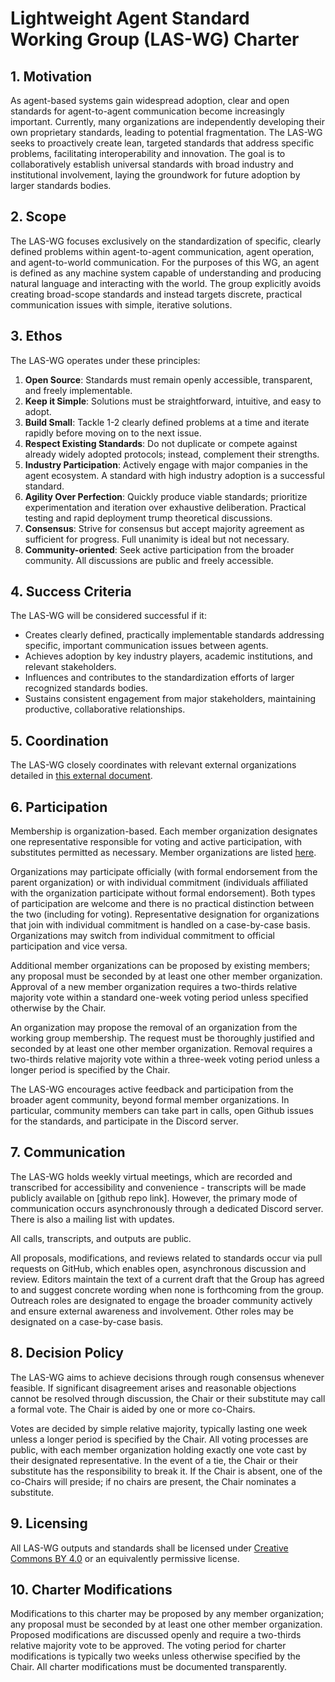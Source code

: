 # **Lightweight Agent Standard Working Group (LAS-WG) Charter**

## **1\. Motivation**

As agent-based systems gain widespread adoption, clear and open standards for agent-to-agent communication become increasingly important. Currently, many organizations are independently developing their own proprietary standards, leading to potential fragmentation. The LAS-WG seeks to proactively create lean, targeted standards that address specific problems, facilitating interoperability and innovation. The goal is to collaboratively establish universal standards with broad industry and institutional involvement, laying the groundwork for future adoption by larger standards bodies.

## **2\. Scope**

The LAS-WG focuses exclusively on the standardization of specific, clearly defined problems within agent-to-agent communication, agent operation, and agent-to-world communication. For the purposes of this WG, an agent is defined as any machine system capable of understanding and producing natural language and interacting with the world. The group explicitly avoids creating broad-scope standards and instead targets discrete, practical communication issues with simple, iterative solutions.

## **3\. Ethos**

The LAS-WG operates under these principles:

1. **Open Source**: Standards must remain openly accessible, transparent, and freely implementable.  
2. **Keep it Simple**: Solutions must be straightforward, intuitive, and easy to adopt.  
3. **Build Small**: Tackle 1-2 clearly defined problems at a time and iterate rapidly before moving on to the next issue.  
4. **Respect Existing Standards**: Do not duplicate or compete against already widely adopted protocols; instead, complement their strengths.  
5. **Industry Participation**: Actively engage with major companies in the agent ecosystem. A standard with high industry adoption is a successful standard.  
6. **Agility Over Perfection**: Quickly produce viable standards; prioritize experimentation and iteration over exhaustive deliberation. Practical testing and rapid deployment trump theoretical discussions.  
7. **Consensus**: Strive for consensus but accept majority agreement as sufficient for progress. Full unanimity is ideal but not necessary.  
8. **Community-oriented**: Seek active participation from the broader community. All discussions are public and freely accessible.

## **4\. Success Criteria**

The LAS-WG will be considered successful if it:

* Creates clearly defined, practically implementable standards addressing specific, important communication issues between agents.  
* Achieves adoption by key industry players, academic institutions, and relevant stakeholders.  
* Influences and contributes to the standardization efforts of larger recognized standards bodies.  
* Sustains consistent engagement from major stakeholders, maintaining productive, collaborative relationships.

## **5\. Coordination**

The LAS-WG closely coordinates with relevant external organizations detailed in [this external document](http://todo).

## **6\. Participation**

Membership is organization-based. Each member organization designates one representative responsible for voting and active participation, with substitutes permitted as necessary. Member organizations are listed [here](http://todo).

Organizations may participate officially (with formal endorsement from the parent organization) or with individual commitment (individuals affiliated with the organization participate without formal endorsement). Both types of participation are welcome and there is no practical distinction between the two (including for voting). Representative designation for organizations that join with individual commitment is handled on a case-by-case basis. Organizations may switch from individual commitment to official participation and vice versa.

Additional member organizations can be proposed by existing members; any proposal must be seconded by at least one other member organization. Approval of a new member organization requires a two-thirds relative majority vote within a standard one-week voting period unless specified otherwise by the Chair.

An organization may propose the removal of an organization from the working group membership. The request must be thoroughly justified and seconded by at least one other member organization. Removal requires a two-thirds relative majority vote within a three-week voting period unless a longer period is specified by the Chair.

The LAS-WG encourages active feedback and participation from the broader agent community, beyond formal member organizations. In particular, community members can take part in calls, open Github issues for the standards, and participate in the Discord server.

## **7\. Communication**

The LAS-WG holds weekly virtual meetings, which are recorded and transcribed for accessibility and convenience \- transcripts will be made publicly available on \[github repo link\]. However, the primary mode of communication occurs asynchronously through a dedicated Discord server. There is also a mailing list with updates.

All calls, transcripts, and outputs are public.

All proposals, modifications, and reviews related to standards occur via pull requests on GitHub, which enables open, asynchronous discussion and review. Editors maintain the text of a current draft that the Group has agreed to and suggest concrete wording when none is forthcoming from the group. Outreach roles are designated to engage the broader community actively and ensure external awareness and involvement. Other roles may be designated on a case-by-case basis.

## **8\. Decision Policy**

The LAS-WG aims to achieve decisions through rough consensus whenever feasible. If significant disagreement arises and reasonable objections cannot be resolved through discussion, the Chair or their substitute may call a formal vote. The Chair is aided by one or more co-Chairs.

Votes are decided by simple relative majority, typically lasting one week unless a longer period is specified by the Chair. All voting processes are public, with each member organization holding exactly one vote cast by their designated representative. In the event of a tie, the Chair or their substitute has the responsibility to break it. If the Chair is absent, one of the co-Chairs will preside; if no chairs are present, the Chair nominates a substitute.

## **9\. Licensing**

All LAS-WG outputs and standards shall be licensed under [Creative Commons BY 4.0](https://creativecommons.org/licenses/by/4.0/deed.en) or an equivalently permissive license.

## **10\. Charter Modifications**

Modifications to this charter may be proposed by any member organization; any proposal must be seconded by at least one other member organization. Proposed modifications are discussed openly and require a two-thirds relative majority vote to be approved. The voting period for charter modifications is typically two weeks unless otherwise specified by the Chair. All charter modifications must be documented transparently.

